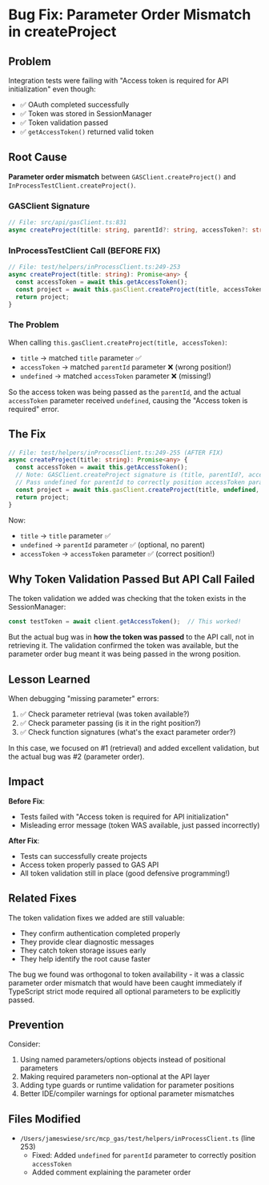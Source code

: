 # Bug Fix: Parameter Order Mismatch in createProject

## Problem

Integration tests were failing with "Access token is required for API initialization" even though:
- ✅ OAuth completed successfully
- ✅ Token was stored in SessionManager
- ✅ Token validation passed
- ✅ `getAccessToken()` returned valid token

## Root Cause

**Parameter order mismatch** between `GASClient.createProject()` and `InProcessTestClient.createProject()`.

### GASClient Signature

```typescript
// File: src/api/gasClient.ts:831
async createProject(title: string, parentId?: string, accessToken?: string): Promise<GASProject>
```

### InProcessTestClient Call (BEFORE FIX)

```typescript
// File: test/helpers/inProcessClient.ts:249-253
async createProject(title: string): Promise<any> {
  const accessToken = await this.getAccessToken();
  const project = await this.gasClient.createProject(title, accessToken);  // ❌ WRONG
  return project;
}
```

### The Problem

When calling `this.gasClient.createProject(title, accessToken)`:
- `title` → matched `title` parameter ✅
- `accessToken` → matched `parentId` parameter ❌ (wrong position!)
- `undefined` → matched `accessToken` parameter ❌ (missing!)

So the access token was being passed as the `parentId`, and the actual `accessToken` parameter received `undefined`, causing the "Access token is required" error.

## The Fix

```typescript
// File: test/helpers/inProcessClient.ts:249-255 (AFTER FIX)
async createProject(title: string): Promise<any> {
  const accessToken = await this.getAccessToken();
  // Note: GASClient.createProject signature is (title, parentId?, accessToken?)
  // Pass undefined for parentId to correctly position accessToken parameter
  const project = await this.gasClient.createProject(title, undefined, accessToken);  // ✅ CORRECT
  return project;
}
```

Now:
- `title` → `title` parameter ✅
- `undefined` → `parentId` parameter ✅ (optional, no parent)
- `accessToken` → `accessToken` parameter ✅ (correct position!)

## Why Token Validation Passed But API Call Failed

The token validation we added was checking that the token exists in the SessionManager:

```typescript
const testToken = await client.getAccessToken();  // This worked!
```

But the actual bug was in **how the token was passed** to the API call, not in retrieving it. The validation confirmed the token was available, but the parameter order bug meant it was being passed in the wrong position.

## Lesson Learned

When debugging "missing parameter" errors:
1. ✅ Check parameter retrieval (was token available?)
2. ✅ Check parameter passing (is it in the right position?)
3. ✅ Check function signatures (what's the exact parameter order?)

In this case, we focused on #1 (retrieval) and added excellent validation, but the actual bug was #2 (parameter order).

## Impact

**Before Fix**:
- Tests failed with "Access token is required for API initialization"
- Misleading error message (token WAS available, just passed incorrectly)

**After Fix**:
- Tests can successfully create projects
- Access token properly passed to GAS API
- All token validation still in place (good defensive programming!)

## Related Fixes

The token validation fixes we added are still valuable:
- They confirm authentication completed properly
- They provide clear diagnostic messages
- They catch token storage issues early
- They help identify the root cause faster

The bug we found was orthogonal to token availability - it was a classic parameter order mismatch that would have been caught immediately if TypeScript strict mode required all optional parameters to be explicitly passed.

## Prevention

Consider:
1. Using named parameters/options objects instead of positional parameters
2. Making required parameters non-optional at the API layer
3. Adding type guards or runtime validation for parameter positions
4. Better IDE/compiler warnings for optional parameter mismatches

## Files Modified

- `/Users/jameswiese/src/mcp_gas/test/helpers/inProcessClient.ts` (line 253)
  - Fixed: Added `undefined` for `parentId` parameter to correctly position `accessToken`
  - Added comment explaining the parameter order
